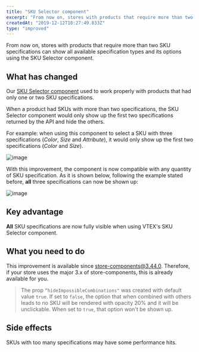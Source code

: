 ```yaml
---
title: "SKU Selector component"
excerpt: "From now on, stores with products that require more than two SKU specifications can show all available specification types and its options using the SKU Selector component."
createdAt: "2019-12-12T18:27:49.833Z"
type: "improved"
---
```


From now on, stores with products that require more than two SKU specifications can show all available specification types and its options using the SKU Selector component.

## What has changed

Our [SKU Selector component](https://github.com/vtex-apps/store-components/blob/master/react/components/SKUSelector/README.md) used to work properly with products that had only one or two SKU specifications.

When a product had SKUs with more than two specifications, the SKU Selector component would only show up the first two specifications returned by the API and hide the others.

For example: when using this component to select a SKU with three specifications (_Color_, _Size_ and _Attribute_), it would only show up the first two specifications (_Color_ and _Size_).

![image](https://user-images.githubusercontent.com/52087100/60180207-d8b47e80-97f5-11e9-8f28-6d00fb9f155a.png)

With this improvement, the component is now compatible with any quantity of SKU specification. As it is shown below, following the example stated before, **all** three specifications can now be shown up:

![image](https://user-images.githubusercontent.com/52087100/60180243-ee29a880-97f5-11e9-8f77-e5a15bd5cab6.png)

## Key advantage

**All** SKU specifications are now fully visible when using VTEX's SKU Selector component.

## What you need to do

This improvement is available since store-components@3.44.0. Therefore, if your store uses the major 3.x of store-components, this is already available for you.

> The prop `“hideImpossibleCombinations"` was created with default value `true`. If set to `false`, the option that when combined with others leads to no SKU will be rendered with opacity 20% and it will be unclickable. When set to `true`, that option won't be shown up.

## Side effects

SKUs with too many specifications may have some performance hits.
